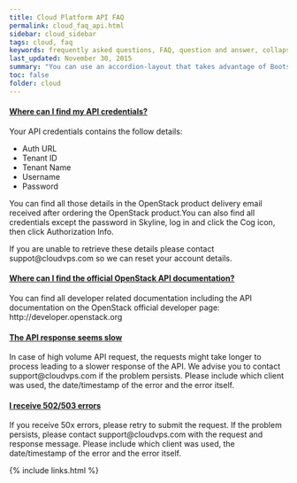```yaml
---
title: Cloud Platform API FAQ
permalink: cloud_faq_api.html
sidebar: cloud_sidebar
tags: cloud, faq
keywords: frequently asked questions, FAQ, question and answer, collapsible sections, expand, collapse
last_updated: November 30, 2015
summary: "You can use an accordion-layout that takes advantage of Bootstrap styling. This is useful for an FAQ page."
toc: false
folder: cloud
---
```


<div class="panel-group" id="accordion">
                    <div class="panel panel-default">
                        <div class="panel-heading">
                            <h4 class="panel-title">
                                <a class="noCrossRef accordion-toggle" data-toggle="collapse" data-parent="#accordion" href="#collapseOneApi">Where can I find my API credentials?</a>
                            </h4>
                        </div>
                        <div id="collapseOneApi" class="panel-collapse collapse noCrossRef">
                            <div class="panel-body">
<p>Your API credentials contains the follow details:</p>
<ul>
<li>Auth URL</li>
<li>Tenant ID</li>
<li>Tenant Name</li>
<li>Username</li>
<li>Password</li>
</ul>
<p>You can find all those details in the OpenStack product delivery email received after ordering the OpenStack product.You can also find all credentials except the password in Skyline, log in and click the Cog icon, then click Authorization Info.</p>
<p>If you are unable to retrieve these details please contact suppot@cloudvps.com so we can reset your account details.</p>
                            </div>
                        </div>
                    </div>
                    <!-- /.panel -->
                    <div class="panel panel-default">
                        <div class="panel-heading">
                            <h4 class="panel-title">
                                <a class="noCrossRef accordion-toggle" data-toggle="collapse" data-parent="#accordion" href="#collapseTwoApi">Where can I find the official OpenStack API documentation?</a>
                            </h4>
                        </div>
                        <div id="collapseTwoApi" class="panel-collapse collapse noCrossRef">
                            <div class="panel-body">
                            You can find all developer related documentation including the API documentation on the OpenStack official developer page: http://developer.openstack.org
                            </div>
                        </div>
                    </div>
                    <!-- /.panel -->
                    <div class="panel panel-default">
                        <div class="panel-heading">
                            <h4 class="panel-title">
                                <a class="noCrossRef accordion-toggle" data-toggle="collapse" data-parent="#accordion" href="#collapseThreeApi">The API response seems slow</a>
                            </h4>
                        </div>
                        <div id="collapseThreeApi" class="panel-collapse collapse noCrossRef">
                            <div class="panel-body">
                            In case of high volume API request, the requests might take longer to process leading to a slower response of the API. We advise you to contact support@cloudvps.com if the problem persists. Please include which client was used, the date/timestamp of the error and the error itself.
                            </div>
                        </div>
                    </div>
                    <!-- /.panel -->
                    <div class="panel panel-default">
                        <div class="panel-heading">
                            <h4 class="panel-title">
                                <a class="noCrossRef accordion-toggle" data-toggle="collapse" data-parent="#accordion" href="#collapseFourApi">I receive 502/503 errors</a>
                            </h4>
                        </div>
                        <div id="collapseFourApi" class="panel-collapse collapse">
                            <div class="panel-body">
                            If you receive 50x errors, please retry to submit the request.  If the problem persists, please contact support@cloudvps.com with the request and response message. Please include which client was used, the date/timestamp of the error and the error itself.
                            </div>
                        </div>
                    </div>
                    <!-- /.panel -->
</div>
<!-- /.panel-group -->

{% include links.html %}
